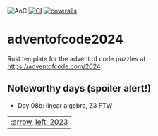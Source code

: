 ![AoC](https://img.shields.io/badge/AoC%20%E2%AD%90-32-yellow)
[![CI](https://github.com/lpenz/adventofcode-template/workflows/CI/badge.svg)](https://github.com/lpenz/adventofcode-template/actions)
[![coveralls](https://coveralls.io/repos/github/lpenz/adventofcode-template/badge.svg?branch=main)](https://coveralls.io/github/lpenz/adventofcode-template?branch=main)

# adventofcode2024

Rust template for the advent of code puzzles at https://adventofcode.com/2024

## Noteworthy days (spoiler alert!)

- Day 08b: linear algebra, Z3 FTW


<table><tr>
<td><a href="https://github.com/lpenz/adventofcode2023">:arrow_left: 2023</td>
</tr></table>

